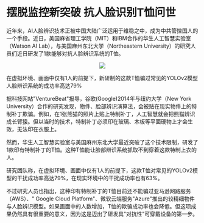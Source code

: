 <h1 itemprop="name">摆脱监控新突破 抗人脸识别T恤问世</h1> <div id="articletop"></div>
<article id="content"><p>近年来，AI人脸辨识技术正被中国大陆广泛运用于维稳之中，成为中共管控国人的一个手段。近日，美国麻省理工学院（MIT）和IBM合作的华生人工智慧实验室（Watson AI Lab），与美国麻州东北大学（Northeastern University）的研究人员们近日研发了1款能够对抗人脸辨识系统的T恤。</p><p style="text-align: center;"><img class="unveil" src="http://m1.aboluowang.com/uploadfile/2019/1112/20191112071243513.jpg" /></p><div id="Pad_L1" ad300x250"></div><p>在虚拟环境、画面中仅有1人的前提下，新研制的这款T恤骗过常见的YOLOv2模型人脸辨识系统的成功率高达79%</p><p>据科技网站&quot;VentureBeat&quot;报导，谷歌(Google)2014年与纽约大学（New York University）合作的研究发现，物件、脸部辨识演算法，会被贴在现实物件上的特制补丁欺骗。例如，在1张熊猫的照片上贴上特制补丁，人工智慧就会把熊猫辨识成长臂猿。但以当时的技术，特制补丁必须印在玻璃、木板等平面硬物上才会生效，无法印在衣服上。</p><p>然而，华生人工智慧实验室与美国麻州东北大学最近突破了这个技术限制，研发了1款印有特制补丁的T恤。这种T恤能让脸部辨识系统抓取不到穿着这款特制上衣的人。</p><p>研究团队称，在虚拟环境、画面中仅有1人的前提下，这款T恤对常见的YOLOv2模型的干扰成功率高达79%，在现实环境中的干扰成功率也有63%。</p><p>不过研究人员也指出，这种印有特制补丁的T恤目前还不能骗过亚马逊网路服务（AWS）、&quot; Google Cloud Platform&quot;、微软云端服务&quot;Azure&quot;推出的较精细物件与人脸辨识模型。如果画面中的人数增加，T恤的欺骗成功率也会降低。但这项成果仍然具有很重要的意义，因为这是迈出了研发具&quot;对抗性&quot;可穿戴设备的第一步。</p></article>